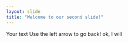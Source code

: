 ```yaml
---
layout: slide
title: "Welcome to our second slide!"
---
```

Your text
Use the left arrow to go back!
ok, I will
